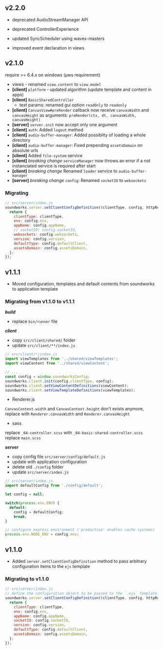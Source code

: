 
## **v2.2.0**

- deprecated AudioStreamManager API
- deprecated ControllerExperience
- updated SyncScheduler using waves-masters

- improved event declaration in views

## **v2.1.0**

require >= 6.4.x on windows (µws requirement)

- views - renamed `view.content` to `view.model`
- **[client]** `platform` - updated algorithm (update template and content in apps)
- **[client]** `BasicSharedController` 
  * text params: renamed gui option `readOnly` to `readonly`
- **[client]** `CanvasView#preRender` callback now receive `canvasWidth` and `canvasHeight` as arguments: `preRender(ctx, dt, canvasWidth, canvasHeight)`
- **[server]** `server.init` now accept only one argument
- **[client]** `auth`: Added `logout` method
- **[client]** `audio-buffer-manager`: Added possiblity of loading a whole directory
- **[client]** `audio-buffer-manager`: Fixed prepending `assetsDomain` on absolute urls
- **[client]** Added `file-system` service
- **[client]** _breaking change_ `serviceManager` now throws an error if a not instanciated service is required after start 
- **[client]** _breaking change_ Renamed `loader` service to `audio-buffer-manager` 
- **[server]** _breaking change_ `config`: Renamed `socketIO` to `websockets` 

### Migrating

```js
// src/server/index.js
soundworks.server.setClientConfigDefinition((clientType, config, httpRequest) => {
  return {
    clientType: clientType,
    env: config.env,
    appName: config.appName,
    // socketIO: config.socketIO,
    websockets: config.websockets,
    version: config.version,
    defaultType: config.defaultClient,
    assetsDomain: config.assetsDomain,
  };
});
```

## **v1.1.1**

- Moved configuration, templates and default contents from soundworks to application template

### Migrating from v1.1.0 to v1.1.1

_**build**_
- replace `bin/runner` file

_**client**_
- copy `src/client/shared/` folder
- update `src/client/**/index.js`

```js
// src/client/*/index.js
import viewTemplates from '../shared/viewTemplates';
import viewContent from '../shared/viewContent';

// ...
const config = window.soundworksConfig;
soundworks.client.init(config.clientType, config);
soundworks.client.setViewContentDefinitions(viewContent);
soundworks.client.setViewTemplateDefinitions(viewTemplates);
```

- Renderer.js

`CanvasContext.width` and `CanvasContext.height` don't exists anymore, replace with `Renderer.canvasWidth` and `Renderer.canvasHeight`

- sass

replace  `_04-controller.scss` with `_04-basic-shared-controller.scss` 
replace `main.scss`

_**server**_
- copy config file `src/server/config/default.js`
- update with application configuration
- delete old `./config` folder
- update `src/server/index.js`

```js
// src/server/index.js
import defaultConfig from './config/default';

let config = null;

switch(process.env.ENV) {
  default:
    config = defaultConfig;
    break;
}

// configure express environment ('production' enables cache systems)
process.env.NODE_ENV = config.env;
```

## **v1.1.0**

- Added `server.setClientConfigDefinition` method to pass arbitrary configuration items to the `ejs` template

### Migrating to v1.1.0

```js
// src/server/index.js
// define the configuration object to be passed to the `.ejs` template
soundworks.server.setClientConfigDefinition((clientType, config, httpRequest) => {
  return {
    clientType: clientType,
    env: config.env,
    appName: config.appName,
    socketIO: config.socketIO,
    version: config.version,
    defaultType: config.defaultClient,
    assetsDomain: config.assetsDomain,
  };
});

```
